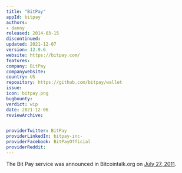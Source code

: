 ```yaml
---
title: "BitPay"
appId: bitpay
authors:
- danny
released: 2014-03-15
discontinued: 
updated: 2021-12-07
version: 12.9.6
website: https://bitpay.com/
features:
company: BitPay
companywebsite: 
country: US
repository: https://github.com/bitpay/wallet
issue: 
icon: bitpay.png
bugbounty: 
verdict: wip
date: 2021-12-06
reviewArchive:


providerTwitter: BitPay
providerLinkedIn: bitpay-inc-
providerFacebook: BitPayOfficial
providerReddit: 
---
```



The Bit Pay service was announced in Bitcointalk.org on [July 27, 2011](https://bitcointalk.org/index.php?topic=20292.msg404438#msg404438).

